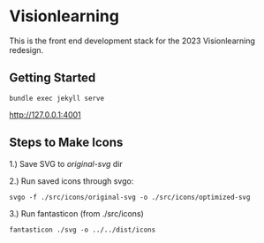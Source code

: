 # Visionlearning

This is the front end development stack for the 2023 Visionlearning redesign.

## Getting Started

`bundle exec jekyll serve`

http://127.0.0.1:4001

## Steps to Make Icons

1.) Save SVG to *original-svg* dir

2.) Run saved icons through svgo:

`svgo -f ./src/icons/original-svg -o ./src/icons/optimized-svg`

3.) Run fantasticon (from ./src/icons)

`fantasticon ./svg -o ../../dist/icons`
